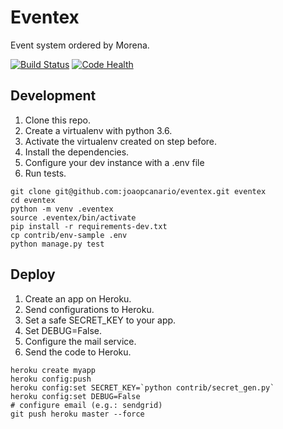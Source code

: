 # Eventex

Event system ordered by Morena.

[![Build Status](https://travis-ci.org/joaopcanario/eventex.svg?branch=master)](https://travis-ci.org/joaopcanario/eventex)
[![Code Health](https://landscape.io/github/joaopcanario/eventex/master/landscape.svg?style=flat)](https://landscape.io/github/joaopcanario/eventex/master)

## Development

1. Clone this repo.
2. Create a virtualenv with python 3.6.
3. Activate the virtualenv created on step before.
4. Install the dependencies.
5. Configure your dev instance with a .env file
6. Run tests.

```console
git clone git@github.com:joaopcanario/eventex.git eventex
cd eventex
python -m venv .eventex
source .eventex/bin/activate
pip install -r requirements-dev.txt
cp contrib/env-sample .env
python manage.py test
```

## Deploy

1. Create an app on Heroku.
2. Send configurations to Heroku.
3. Set a safe SECRET_KEY to your app.
4. Set DEBUG=False.
5. Configure the mail service.
6. Send the code to Heroku.

```console
heroku create myapp
heroku config:push
heroku config:set SECRET_KEY=`python contrib/secret_gen.py`
heroku config:set DEBUG=False
# configure email (e.g.: sendgrid)
git push heroku master --force
```
